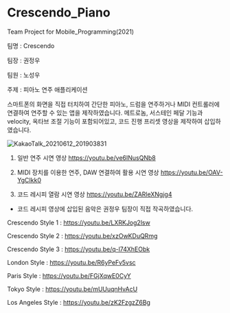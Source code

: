 # Crescendo_Piano
Team Project for Mobile_Programming(2021)

팀명    : Crescendo

팀장    : 권정우

팀원    : 노성우

주제    : 피아노 연주 애플리케이션


스마트폰의 화면을 직접 터치하여 간단한 피아노, 드럼을 연주하거나 MIDI 컨트롤러에 연결하여 연주할 수 있는 앱을 제작하였습니다. 메트로놈, 서스테인 페달 기능과 velocity, 옥타브 조절 기능이 포함되어있고, 코드 진행 프리셋 영상을 제작하여 삽입하였습니다.

![KakaoTalk_20210612_201903831](https://github.com/BlackLair/Crescendo_Piano/assets/80610197/16293cc5-471f-4461-81e5-548563ba5d32)




1. 일반 연주 시연 영상
https://youtu.be/ve6INusQNb8


2. MIDI 장치를 이용한 연주, DAW 연결하여 활용 시연 영상
https://youtu.be/OAV-YgCIkk0


3. 코드 레시피 열람 시연 영상
https://youtu.be/ZARleXNgjg4




 * 코드 레시피 영상에 삽입된 음악은 권정우 팀장이 직접 작곡하였습니다.

Crescendo Style 1 : https://youtu.be/LXRKJog2lsw

Crescendo Style 2 : https://youtu.be/xzOwKDuQRmg

Crescendo Style 3 : https://youtu.be/q-l74XhEObk

London Style : https://youtu.be/R6yPeFv5vsc

Paris Style : https://youtu.be/FGjXqwE0CyY

Tokyo Style : https://youtu.be/mUUuqnHvAcU

Los Angeles Style : https://youtu.be/zK2FzgzZ6Bg
